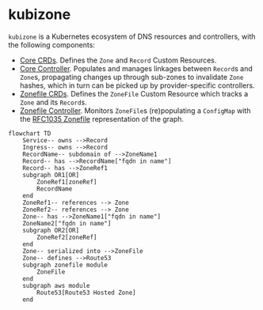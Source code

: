 # kubizone

`kubizone` is a Kubernetes ecosystem of DNS resources and controllers, with the following components:

* [Core CRDs](/kubizone-crds/). Defines the `Zone` and `Record` Custom Resources.
* [Core Controller](/kubizone/). Populates and manages linkages between `Record`s and `Zone`s, propagating changes up through sub-zones to invalidate `Zone` hashes, which in turn can be picked up by provider-specific controllers.
* [Zonefile CRDs](/kubizone-zonefile-crds/). Defines the `ZoneFile` Custom Resource which tracks a `Zone` and its `Record`s.
* [Zonefile Controller](/kubizone-zonefile/). Monitors `ZoneFile`s (re)populating a `ConfigMap` with the  [RFC1035 Zonefile](https://datatracker.ietf.org/doc/html/rfc1035#section-5) representation of the graph.

```mermaid
flowchart TD
    Service-- owns -->Record
    Ingress-- owns -->Record
    RecordName-- subdomain of -->ZoneName1
    Record-- has -->RecordName["fqdn in name"]
    Record-- has -->ZoneRef1
    subgraph OR1[OR]
        ZoneRef1[zoneRef]
        RecordName
    end
    ZoneRef1-- references --> Zone
    ZoneRef2-- references --> Zone
    Zone-- has -->ZoneName1["fqdn in name"]
    ZoneName2["fqdn in name"]
    subgraph OR2[OR]
        ZoneRef2[zoneRef]
    end
    Zone-- serialized into -->ZoneFile
    Zone-- defines -->Route53
    subgraph zonefile module
        ZoneFile
    end
    subgraph aws module
        Route53[Route53 Hosted Zone]
    end
```
